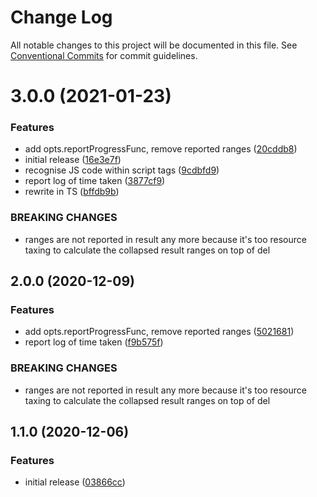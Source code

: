 # Change Log

All notable changes to this project will be documented in this file.
See [Conventional Commits](https://conventionalcommits.org) for commit guidelines.

# 3.0.0 (2021-01-23)


### Features

* add opts.reportProgressFunc, remove reported ranges ([20cddb8](https://github.com/codsen/codsen/commit/20cddb8bf8e6f6a88a86382aaf05d61a79199fa3))
* initial release ([16e3e7f](https://github.com/codsen/codsen/commit/16e3e7f8d5aac9277623463ce2a797b87cfcb1b0))
* recognise JS code within script tags ([9cdbfd9](https://github.com/codsen/codsen/commit/9cdbfd96ee8e2a18d221e04d503a116e8b8c4bf1))
* report log of time taken ([3877cf9](https://github.com/codsen/codsen/commit/3877cf9ddee5071ae9c4d1f0f1e5d76bd4121a63))
* rewrite in TS ([bffdb9b](https://github.com/codsen/codsen/commit/bffdb9bc670f5164795ec1c4a100b81b3e5e6b04))


### BREAKING CHANGES

* ranges are not reported in result any more because it's too resource taxing to
calculate the collapsed result ranges on top of del





## 2.0.0 (2020-12-09)

### Features

- add opts.reportProgressFunc, remove reported ranges ([5021681](https://git.sr.ht/~royston/codsen/commit/5021681dfc7bde4be6750f73daeb5b0448a39c4f))
- report log of time taken ([f9b575f](https://git.sr.ht/~royston/codsen/commit/f9b575fc7d7d09ddbb5d8f6914b73d6bfc366165))

### BREAKING CHANGES

- ranges are not reported in result any more because it's too resource taxing to
  calculate the collapsed result ranges on top of del

## 1.1.0 (2020-12-06)

### Features

- initial release ([03866cc](https://git.sr.ht/~royston/codsen/commit/03866cca2d5a5611179c9c79d61abfc49a56ce56))
